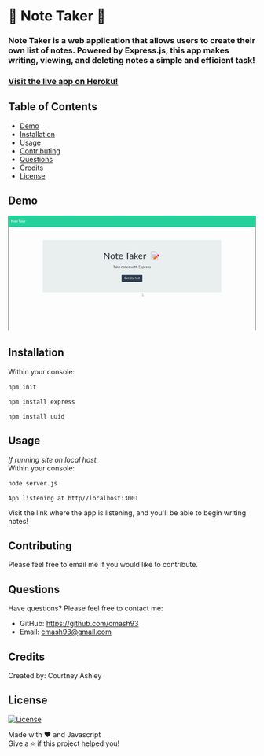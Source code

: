 # 📝 Note Taker 📝       

### Note Taker is a web application that allows users to create their own list of notes. Powered by Express.js, this app makes writing, viewing, and deleting notes a simple and efficient task! 

### [Visit the live app on Heroku!](https://shrouded-savannah-31758.herokuapp.com/)

## Table of Contents    

- [Demo](#demo)
- [Installation](#installation)
- [Usage](#usage)    
- [Contributing](#contributing)
- [Questions](#questions)
- [Credits](#credits)
- [License](#license)

## Demo    
![](https://github.com/cmash93/Note-Taker/blob/master/images/gif.gif)    


## Installation 

Within your console:    
```
npm init
```    
```
npm install express
```    
```
npm install uuid
```    

## Usage
*If running site on local host*    
Within your console:    
```
node server.js
```   
```
App listening at http//localhost:3001
```   
Visit the link where the app is listening, and you'll be able to begin writing notes!    

## Contributing
Please feel free to email me if you would like to contribute.   
 
## Questions
Have questions? Please feel free to contact me:    
* GitHub: https://github.com/cmash93    
* Email: cmash93@gmail.com    

## Credits    
Created by: Courtney Ashley 
    
## License
[![License](https://img.shields.io/badge/license-MIT-red.svg)]()    

Made with ❤️ and Javascript    
Give a ⭐ if this project helped you!
  
